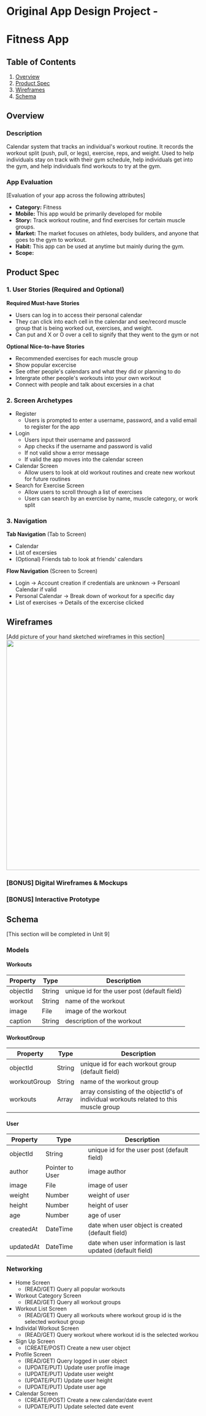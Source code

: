 Original App Design Project -
===

# Fitness App

## Table of Contents
1. [Overview](#Overview)
1. [Product Spec](#Product-Spec)
1. [Wireframes](#Wireframes)
2. [Schema](#Schema)

## Overview
### Description
Calendar system that tracks an individual's workout routine. It records the workout split (push, pull, or legs), exercise, reps, and weight. Used to help individuals stay on track with their gym schedule, help individuals get into the gym, and help individuals find workouts to try at the gym. 

### App Evaluation
[Evaluation of your app across the following attributes]
- **Category:** Fitness
- **Mobile:** This app would be primarily developed for mobile
- **Story:** Track workout routine, and find exercises for certain muscle groups.
- **Market:** The market focuses on athletes, body builders, and anyone that goes to the gym to workout. 
- **Habit:** This app can be used at anytime but mainly during the gym. 
- **Scope:** 

## Product Spec

### 1. User Stories (Required and Optional)

**Required Must-have Stories**

* Users can log in to access their personal calendar
* They can click into each cell in the calendar and see/record muscle group that is being worked out, exercises, and weight. 
* Can put and X or O over a cell to signify that they went to the gym or not

**Optional Nice-to-have Stories**

* Recommended exercises for each muscle group
* Show popular excercise
* See other people's calendars and what they did or planning to do
* Intergrate other people's workouts into your own workout
* Connect with people and talk about excersies in a chat

### 2. Screen Archetypes

* Register
   * Users is prompted to enter a username, password, and a valid email to register for the app
* Login
   * Users input their username and password
   * App checks if the username and password is valid
   * If not valid show a error message
   * If valid the app moves into the calendar screen
* Calendar Screen 
   * Allow users to look at old workout routines and create new workout for future routines 
* Search for Exercise Screen
   * Allow users to scroll through a list of exercises
   * Users can search by an exercise by name, muscle category, or work split

### 3. Navigation

**Tab Navigation** (Tab to Screen)

* Calendar
* List of excersies
* (Optional) Friends tab to look at friends' calendars

**Flow Navigation** (Screen to Screen)

* Login -> Account creation if credentials are unknown -> Persoanl Calendar if valid
* Personal Calendar -> Break down of workout for a specific day
* List of exercises -> Details of the excercise clicked

## Wireframes
[Add picture of your hand sketched wireframes in this section]
<img src="https://i.imgur.com/26pmh94.jpeg" width=600>

### [BONUS] Digital Wireframes & Mockups

### [BONUS] Interactive Prototype

## Schema 
[This section will be completed in Unit 9]
### Models
#### Workouts
   | Property      | Type     | Description |
   | ------------- | -------- | ------------|
   | objectId      | String   | unique id for the user post (default field) |
   | workout       | String   | name of the workout |
   | image         | File     | image of the workout |
   | caption       | String   | description of the workout |
#### WorkoutGroup
   | Property      | Type     | Description  |
   | ------------- | -------- | ------------ |
   | objectId      | String   | unique id for each workout group (default field) |
   | workoutGroup  | String   | name of the workout group |
   | workouts      | Array    | array consisting of the objectId's of individual workouts related to this muscle group |
   
#### User
   | Property      | Type     | Description |
   | ------------- | -------- | ------------|
   | objectId      | String   | unique id for the user post (default field) |
   | author        | Pointer to User| image author |
   | image         | File     | image of user |
   | weight        | Number   | weight of user |
   | height        | Number   | height of user |
   | age           | Number   | age of user |
   | createdAt     | DateTime | date when user object is created (default field) |
   | updatedAt     | DateTime | date when user information is last updated (default field) |
   
### Networking
- Home Screen
  - (READ/GET) Query all popular workouts
- Workout Category Screen
  - (READ/GET) Query all workout groups
- Workout List Screen
  - (READ/GET) Query all workouts where workout group id is the selected workout group
- Individal Workout Screen
  - (READ/GET) Query workout where workout id is the selected workou
- Sign Up Screen
  - (CREATE/POST) Create a new user object
- Profile Screen
  - (READ/GET) Query logged in user object
  - (UPDATE/PUT) Update user profile image
  - (UPDATE/PUT) Update user weight
  - (UPDATE/PUT) Update user height
  - (UPDATE/PUT) Update user age
- Calendar Screen
  - (CREATE/POST) Create a new calendar/date event
  - (UPDATE/PUT) Update selected date event
<!--- [Add list of network requests by screen ]
- [Create basic snippets for each Parse network request]
- [OPTIONAL: List endpoints if using existing API such as Yelp] ---!>
